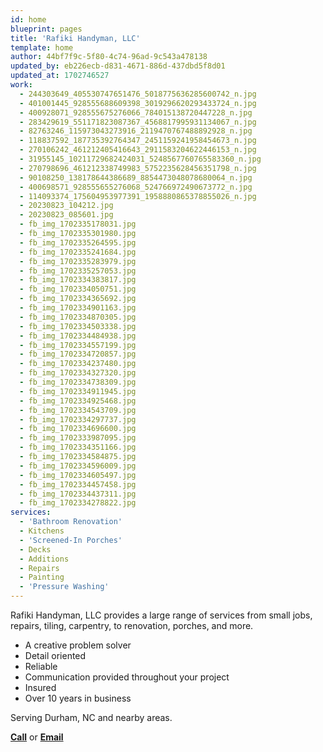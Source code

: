 ```yaml
---
id: home
blueprint: pages
title: 'Rafiki Handyman, LLC'
template: home
author: 44bf7f9c-5f80-4c74-96ad-9c543a478138
updated_by: eb226ecb-d831-4671-886d-437dbd5f8d01
updated_at: 1702746527
work:
  - 244303649_405530747651476_5018775636285600742_n.jpg
  - 401001445_928555688609398_3019296620293433724_n.jpg
  - 400928071_928555675276066_784015138720447228_n.jpg
  - 283429619_551171823087367_4568817995931134067_n.jpg
  - 82763246_115973043273916_2119470767488892928_n.jpg
  - 118837592_187735392764347_2451159241958454673_n.jpg
  - 270106242_461212405416643_2911583204622446153_n.jpg
  - 31955145_10211729682424031_5248567760765583360_n.jpg
  - 270798696_461212338749983_5752235628456351798_n.jpg
  - 90108250_138178644386689_8854473048078680064_n.jpg
  - 400698571_928555655276068_524766972490673772_n.jpg
  - 114093374_175604953977391_1958880865378855026_n.jpg
  - 20230823_104212.jpg
  - 20230823_085601.jpg
  - fb_img_1702335178031.jpg
  - fb_img_1702335301980.jpg
  - fb_img_1702335264595.jpg
  - fb_img_1702335241684.jpg
  - fb_img_1702335283979.jpg
  - fb_img_1702335257053.jpg
  - fb_img_1702334383817.jpg
  - fb_img_1702334050751.jpg
  - fb_img_1702334365692.jpg
  - fb_img_1702334901163.jpg
  - fb_img_1702334870305.jpg
  - fb_img_1702334503338.jpg
  - fb_img_1702334484938.jpg
  - fb_img_1702334557199.jpg
  - fb_img_1702334720857.jpg
  - fb_img_1702334237480.jpg
  - fb_img_1702334327320.jpg
  - fb_img_1702334738309.jpg
  - fb_img_1702334911945.jpg
  - fb_img_1702334925468.jpg
  - fb_img_1702334543709.jpg
  - fb_img_1702334297737.jpg
  - fb_img_1702334696600.jpg
  - fb_img_1702333987095.jpg
  - fb_img_1702334351166.jpg
  - fb_img_1702334584875.jpg
  - fb_img_1702334596009.jpg
  - fb_img_1702334605497.jpg
  - fb_img_1702334457458.jpg
  - fb_img_1702334437311.jpg
  - fb_img_1702334278822.jpg
services:
  - 'Bathroom Renovation'
  - Kitchens
  - 'Screened-In Porches'
  - Decks
  - Additions
  - Repairs
  - Painting
  - 'Pressure Washing'
---
```

Rafiki Handyman, LLC provides a large range of services from small jobs, repairs, tiling, carpentry, to renovation, porches, and more.

- A creative problem solver
- Detail oriented
- Reliable
- Communication provided throughout your project
- Insured
- Over 10 years in business

Serving Durham, NC and nearby areas.

**[Call](tel:+19192254533)** or **[Email](mailto:rafikihandyman@gmail.com)**